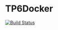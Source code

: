 # TP6Docker

[![Build Status](https://travis-ci.org/Marce11/TP6Docker.svg?branch=master)](https://travis-ci.org/Marce11/TP6Docker)
